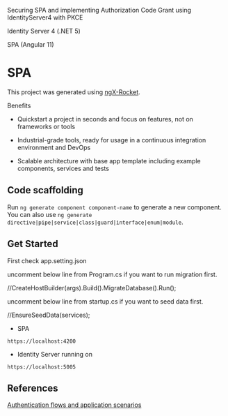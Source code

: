 Securing SPA and implementing Authorization Code Grant using IdentityServer4 with PKCE

Identity Server 4 (.NET 5)

SPA (Angular 11)

# SPA
This project was generated using [ngX-Rocket](https://github.com/ngx-rocket/generator-ngx-rocket).

Benefits

- Quickstart a project in seconds and focus on features, not on frameworks or tools

- Industrial-grade tools, ready for usage in a continuous integration environment and DevOps

- Scalable architecture with base app template including example components, services and tests

## Code scaffolding
Run `ng generate component component-name` to generate a new component. You can also use `ng generate directive|pipe|service|class|guard|interface|enum|module`.

## Get Started

First check app.setting.json

uncomment below line from Program.cs if you want to run migration first.

//CreateHostBuilder(args).Build().MigrateDatabase().Run();

uncomment below line from startup.cs if you want to seed data first.

//EnsureSeedData(services);


- SPA
```
https://localhost:4200
```

- Identity Server running on
```
https://localhost:5005
```

## References

[Authentication flows and application scenarios](https://docs.microsoft.com/en-us/azure/active-directory/develop/authentication-flows-app-scenarios)

